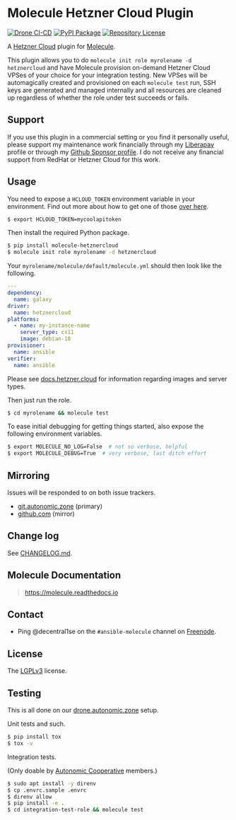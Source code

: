 # Molecule Hetzner Cloud Plugin

[![Drone CI-CD](https://drone.autonomic.zone/api/badges/autonomic-cooperative/molecule-hetznercloud/status.svg)](https://drone.autonomic.zone/autonomic-cooperative/molecule-hetznercloud)
[![PyPI Package](https://badge.fury.io/py/molecule-hetznercloud.svg)](https://badge.fury.io/py/molecule-hetznercloud)
[![Repository License](https://img.shields.io/badge/license-LGPL-brightgreen.svg)](LICENSE)

A [Hetzner Cloud](https://www.hetzner.com/cloud) plugin for [Molecule](https://molecule.readthedocs.io/en/latest/).

This plugin allows you to do `molecule init role myrolename -d hetznercloud`
and have Molecule provision on-demand Hetzner Cloud VPSes of your choice for
your integration testing. New VPSes will be automagically created and
provisioned on each `molecule test` run, SSH keys are generated and managed
internally and all resources are cleaned up regardless of whether the role
under test succeeds or fails.

## Support

If you use this plugin in a commercial setting or you find it personally
useful, please support my maintenance work financially through my
[Liberapay](https://liberapay.com/decentral1se/) profile or through my [Github
Sponsor profile](https://github.com/sponsors/decentral1se). I do not receive
any financial support from RedHat or Hetzner Cloud for this work.

## Usage

You need to expose a `HCLOUD_TOKEN` environment variable in your environment.
Find out more about how to get one of those [over here](https://docs.hetzner.cloud/#overview-authentication).

```bash
$ export HCLOUD_TOKEN=mycoolapitoken
```

Then install the required Python package.

```bash
$ pip install molecule-hetznercloud
$ molecule init role myrolename -d hetznercloud
```

Your `myrolename/molecule/default/molecule.yml` should then look like the following.

```yaml
---
dependency:
  name: galaxy
driver:
  name: hetznercloud
platforms:
  - name: my-instance-name
    server_type: cx11
    image: debian-10
provisioner:
  name: ansible
verifier:
  name: ansible
```

Please see [docs.hetzner.cloud](https://docs.hetzner.cloud/) for information regarding images and server types.

Then just run the role.

```bash
$ cd myrolename && molecule test
```

To ease initial debugging for getting things started, also expose the following
environment variables.

```bash
$ export MOLECULE_NO_LOG=False  # not so verbose, helpful
$ export MOLECULE_DEBUG=True  # very verbose, last ditch effort
```

## Mirroring

Issues will be responded to on both issue trackers.

- [git.autonomic.zone](https://git.autonomic.zone/autonomic-cooperative/molecule-hetznercloud) (primary)
- [github.com](https://github.com/ansible-community/molecule-hetznercloud) (mirror)

## Change log

See [CHANGELOG.md](./CHANGELOG.md).

## Molecule Documentation

> https://molecule.readthedocs.io

## Contact

- Ping @decentral1se on the `#ansible-molecule` channel on [Freenode](https://webchat.freenode.net).

## License

The [LGPLv3](https://www.gnu.org/licenses/lgpl-3.0.en.html) license.

## Testing

This is all done on our [drone.autonomic.zone](https://drone.autonomic.zone/autonomic-cooperative/molecule-hetznercloud) setup.

Unit tests and such.

```bash
$ pip install tox
$ tox -v
```

Integration tests.

(Only doable by [Autonomic Cooperative](https://autonomic.zone/) members.)

```bash
$ sudo apt install -y direnv
$ cp .envrc.sample .envrc
$ direnv allow
$ pip install -e .
$ cd integration-test-role && molecule test
```
